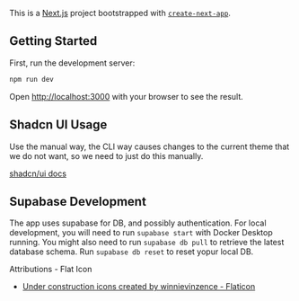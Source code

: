 This is a [Next.js](https://nextjs.org/) project bootstrapped with [`create-next-app`](https://github.com/vercel/next.js/tree/canary/packages/create-next-app).

## Getting Started

First, run the development server:

```bash
npm run dev
```

Open [http://localhost:3000](http://localhost:3000) with your browser to see the result.

## Shadcn UI Usage
Use the manual way, the CLI way causes changes to the current theme that we do not want, so we need to just do this manually.

[shadcn/ui docs](https://ui.shadcn.com/docs/components/)

## Supabase Development
The app uses supabase for DB, and possibly authentication. For local development, you will need to run `supabase start` with Docker Desktop running. 
You might also need to run `supabase db pull` to retrieve the latest database schema. Run `supabase db reset` to reset yopur local DB.



Attributions - Flat Icon
- <a href="https://www.flaticon.com/free-icons/under-construction" title="under construction icons">Under construction icons created by winnievinzence - Flaticon</a>
